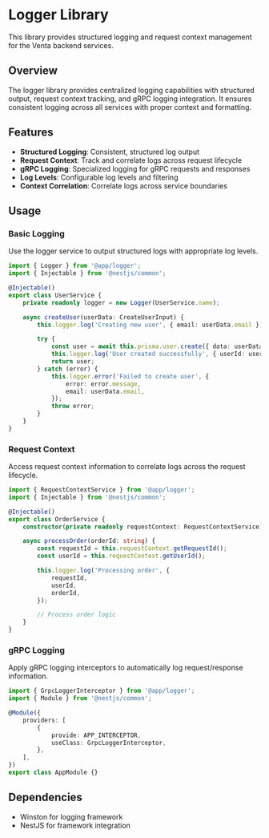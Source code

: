 # Logger Library

This library provides structured logging and request context management for the Venta backend services.

## Overview

The logger library provides centralized logging capabilities with structured output, request context tracking, and gRPC logging integration. It ensures consistent logging across all services with proper context and formatting.

## Features

- **Structured Logging**: Consistent, structured log output
- **Request Context**: Track and correlate logs across request lifecycle
- **gRPC Logging**: Specialized logging for gRPC requests and responses
- **Log Levels**: Configurable log levels and filtering
- **Context Correlation**: Correlate logs across service boundaries

## Usage

### Basic Logging

Use the logger service to output structured logs with appropriate log levels.

```typescript
import { Logger } from '@app/logger';
import { Injectable } from '@nestjs/common';

@Injectable()
export class UserService {
	private readonly logger = new Logger(UserService.name);

	async createUser(userData: CreateUserInput) {
		this.logger.log('Creating new user', { email: userData.email });

		try {
			const user = await this.prisma.user.create({ data: userData });
			this.logger.log('User created successfully', { userId: user.id });
			return user;
		} catch (error) {
			this.logger.error('Failed to create user', {
				error: error.message,
				email: userData.email,
			});
			throw error;
		}
	}
}
```

### Request Context

Access request context information to correlate logs across the request lifecycle.

```typescript
import { RequestContextService } from '@app/logger';
import { Injectable } from '@nestjs/common';

@Injectable()
export class OrderService {
	constructor(private readonly requestContext: RequestContextService) {}

	async processOrder(orderId: string) {
		const requestId = this.requestContext.getRequestId();
		const userId = this.requestContext.getUserId();

		this.logger.log('Processing order', {
			requestId,
			userId,
			orderId,
		});

		// Process order logic
	}
}
```

### gRPC Logging

Apply gRPC logging interceptors to automatically log request/response information.

```typescript
import { GrpcLoggerInterceptor } from '@app/logger';
import { Module } from '@nestjs/common';

@Module({
	providers: [
		{
			provide: APP_INTERCEPTOR,
			useClass: GrpcLoggerInterceptor,
		},
	],
})
export class AppModule {}
```

## Dependencies

- Winston for logging framework
- NestJS for framework integration
